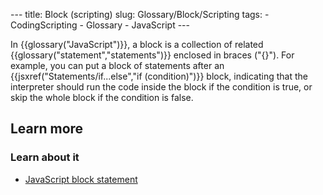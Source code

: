 --- title: Block (scripting) slug: Glossary/Block/Scripting tags: - CodingScripting - Glossary - JavaScript ---

In {{glossary("JavaScript")}}, a block is a collection of related {{glossary("statement","statements")}} enclosed in braces ("{}"). For example, you can put a block of statements after an {{jsxref("Statements/if...else","if (condition)")}} block, indicating that the interpreter should run the code inside the block if the condition is true, or skip the whole block if the condition is false.

## Learn more

### Learn about it

- [JavaScript block statement](/en-US/docs/Web/JavaScript/Reference/Statements/block)
